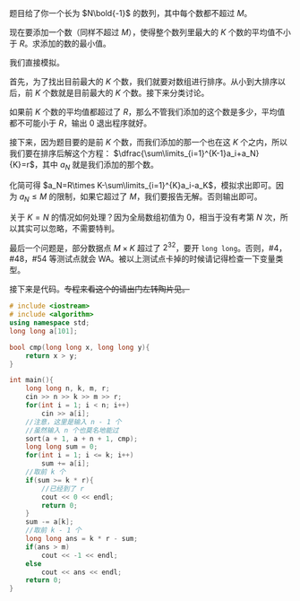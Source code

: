 题目给了你一个长为 $N\bold{-1}$ 的数列，其中每个数都不超过 $M$。

现在要添加一个数（同样不超过 $M$），使得整个数列里最大的 $K$ 个数的平均值不小于 $R$。求添加的数的最小值。

我们直接模拟。

首先，为了找出目前最大的 $K$ 个数，我们就要对数组进行排序。从小到大排序以后，前 $K$ 个数就是目前最大的 $K$ 个数。接下来分类讨论。

如果前 $K$ 个数的平均值都超过了 $R$，那么不管我们添加的这个数是多少，平均值都不可能小于 $R$，输出 $0$ 退出程序就好。

接下来，因为题目要的是前 $K$ 个数，而我们添加的那一个也在这 $K$ 个之内，所以我们要在排序后解这个方程： $\dfrac{\sum\limits_{i=1}^{K-1}a_i+a_N}{K}=r$，其中 $a_N$ 就是我们添加的那个数。

化简可得 $a_N=R\times K-\sum\limits_{i=1}^{K}a_i-a_K$，模拟求出即可。因为 $a_N\le M$ 的限制，如果它超过了 $M$，我们要报告无解。否则输出即可。

关于 $K=N$ 的情况如何处理？因为全局数组初值为 $0$，相当于没有考第 $N$ 次，所以其实可以忽略，不需要特判。

最后一个问题是，部分数据点 $M\times K$ 超过了 $2^{32}$，要开 `long long`。否则，#4，#48，#54 等测试点就会 WA。被以上测试点卡掉的时候请记得检查一下变量类型。

接下来是代码。~~专程来看这个的请出门左转陶片见。~~

```cpp
# include <iostream>
# include <algorithm>
using namespace std;
long long a[101];

bool cmp(long long x, long long y){
    return x > y;
}

int main(){
    long long n, k, m, r;
    cin >> n >> k >> m >> r;
    for(int i = 1; i < n; i++)
        cin >> a[i];
    //注意，这里是输入 n - 1 个
    //虽然输入 n 个也莫名地能过
    sort(a + 1, a + n + 1, cmp);
    long long sum = 0;
    for(int i = 1; i <= k; i++)
        sum += a[i];
    //取前 k 个
    if(sum >= k * r){
        //已经到了 r
        cout << 0 << endl;
        return 0;
    }
    sum -= a[k];
    //取前 k - 1 个
    long long ans = k * r - sum;
    if(ans > m)
        cout << -1 << endl;
    else
        cout << ans << endl;
    return 0;
}
```